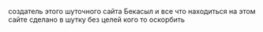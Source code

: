 создатель этого шуточного сайта Бекасыл и все что находиться на этом сайте сделано в шутку без целей кого то оскорбить
